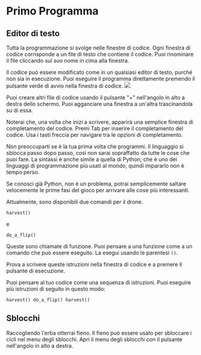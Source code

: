 # Primo Programma
## Editor di testo
Tutta la programmazione si svolge nelle finestre di codice. Ogni finestra di codice corrisponde a un file di testo che contiene il codice. 
Puoi rinominare il file cliccando sul suo nome in cima alla finestra.

Il codice può essere modificato come in un qualsiasi editor di testo, purché non sia in esecuzione.
Puoi eseguire il programma direttamente premendo il pulsante verde di avvio nella finestra di codice.
![](PlayButton50)

Puoi creare altri file di codice usando il pulsante "+" nell'angolo in alto a destra dello schermo.
Puoi agganciare una finestra a un'altra trascinandola su di essa.

Noterai che, una volta che inizi a scrivere, apparirà una semplice finestra di completamento del codice.
Premi Tab per inserire il completamento del codice.
Usa i tasti freccia per navigare tra le opzioni di completamento.

Non preoccuparti se è la tua prima volta che programmi. Il linguaggio si sblocca passo dopo passo, così non sarai sopraffatto da tutte le cose che puoi fare. 
La sintassi è anche simile a quella di Python, che è uno dei linguaggi di programmazione più usati al mondo, quindi impararlo non è tempo perso.

Se conosci già Python, non è un problema, potrai semplicemente saltare velocemente le prime fasi del gioco per arrivare alle cose più interessanti.

Attualmente, sono disponibili due comandi per il drone.

`harvest()`

e 

`do_a_flip()`

Queste sono chiamate di funzione. Puoi pensare a una funzione come a un comando che può essere eseguito. La esegui usando le parentesi `()`.

Prova a scrivere queste istruzioni nella finestra di codice e a premere il pulsante di esecuzione.

Puoi pensare al tuo codice come una sequenza di istruzioni. Puoi eseguire più istruzioni di seguito in questo modo:

`harvest()
do_a_flip()
harvest()`

## Sblocchi
Raccogliendo l'erba otterrai fieno. Il fieno può essere usato per sbloccare i cicli nel menu degli sblocchi. Apri il menu degli sblocchi con il pulsante nell'angolo in alto a destra.